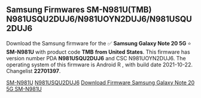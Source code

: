 <h2>Samsung Firmwares SM-N981U(TMB) N981USQU2DUJ6/N981UOYN2DUJ6/N981USQU2DUJ6</h2>
Download the Samsung firmware for the ✅ <strong>Samsung Galaxy Note 20 5G </strong> ⭐ <strong>SM-N981U</strong> with product code <strong>TMB</strong> <strong> from United States</strong>. This firmware has version number PDA <strong>N981USQU2DUJ6</strong> and CSC N981UOYN2DUJ6. The operating system of this firmware is Android R , with build date 2021-10-22. Changelist <strong>22701397</strong>.


[SM-N981U](https://samfirm.shop/samsung/model/SM-N981U)
[N981USQU2DUJ6](https://samfirm.shop/samsung/pda/N981USQU2DUJ6)
[Download Firmware Samsung Galaxy Note 20 5G SM-N981U](https://samfirm.shop/samsung/firmware/467894)
